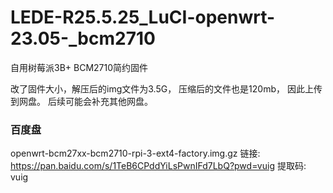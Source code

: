 # LEDE-R25.5.25_LuCI-openwrt-23.05-_bcm2710
自用树莓派3B+ BCM2710简约固件

改了固件大小，解压后的img文件为3.5G，
压缩后的文件也是120mb，
因此上传到网盘。
后续可能会补充其他网盘。

### 百度盘
openwrt-bcm27xx-bcm2710-rpi-3-ext4-factory.img.gz 
链接: https://pan.baidu.com/s/1TeB6CPddYiLsPwnIFd7LbQ?pwd=vuig 提取码: vuig 


